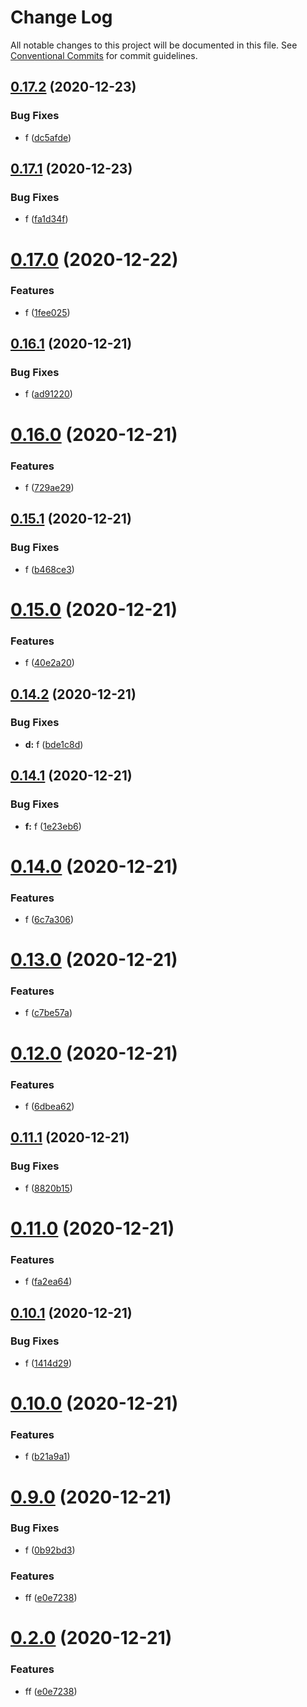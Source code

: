 # Change Log

All notable changes to this project will be documented in this file.
See [Conventional Commits](https://conventionalcommits.org) for commit guidelines.

## [0.17.2](https://github.com/swaysun/monorepo/compare/@grg/components@0.17.1...@grg/components@0.17.2) (2020-12-23)

### Bug Fixes

- f ([dc5afde](https://github.com/swaysun/monorepo/commit/dc5afdeeffc608a1bd5635869dc9cfa5ba9a7ddb))

## [0.17.1](https://github.com/swaysun/monorepo/compare/@grg/components@0.17.0...@grg/components@0.17.1) (2020-12-23)

### Bug Fixes

- f ([fa1d34f](https://github.com/swaysun/monorepo/commit/fa1d34f26ff9bd56f256d76004ae9fb217599637))

# [0.17.0](https://github.com/swaysun/monorepo/compare/@grg/components@0.16.1...@grg/components@0.17.0) (2020-12-22)

### Features

- f ([1fee025](https://github.com/swaysun/monorepo/commit/1fee0257b377a8144330d44de33d303a35d97d2b))

## [0.16.1](https://github.com/swaysun/monorepo/compare/@grg/components@0.16.0...@grg/components@0.16.1) (2020-12-21)

### Bug Fixes

- f ([ad91220](https://github.com/swaysun/monorepo/commit/ad91220a6e7cea2027041d654d860a922f7f7803))

# [0.16.0](https://github.com/swaysun/monorepo/compare/@grg/components@0.15.1...@grg/components@0.16.0) (2020-12-21)

### Features

- f ([729ae29](https://github.com/swaysun/monorepo/commit/729ae29dc2afd0aa4a0ac93b42bcdaf8689b06e2))

## [0.15.1](https://github.com/swaysun/monorepo/compare/@grg/components@0.15.0...@grg/components@0.15.1) (2020-12-21)

### Bug Fixes

- f ([b468ce3](https://github.com/swaysun/monorepo/commit/b468ce36e7d4de6e97477421cf042908bcb970cd))

# [0.15.0](https://github.com/swaysun/monorepo/compare/@grg/components@0.14.2...@grg/components@0.15.0) (2020-12-21)

### Features

- f ([40e2a20](https://github.com/swaysun/monorepo/commit/40e2a20e50080e9a5e92cdc500ad64fc1ab7ac45))

## [0.14.2](https://github.com/swaysun/monorepo/compare/@grg/components@0.14.1...@grg/components@0.14.2) (2020-12-21)

### Bug Fixes

- **d:** f ([bde1c8d](https://github.com/swaysun/monorepo/commit/bde1c8d5e0c791250fa35ea6978b63d559b191c8))

## [0.14.1](https://github.com/swaysun/monorepo/compare/@grg/components@0.14.0...@grg/components@0.14.1) (2020-12-21)

### Bug Fixes

- **f:** f ([1e23eb6](https://github.com/swaysun/monorepo/commit/1e23eb62860d90166f3fa8cf9e68f81e91d575d7))

# [0.14.0](https://github.com/swaysun/monorepo/compare/@grg/components@0.13.0...@grg/components@0.14.0) (2020-12-21)

### Features

- f ([6c7a306](https://github.com/swaysun/monorepo/commit/6c7a3069f38e4b794c581eaf1e75d9c18e6fc849))

# [0.13.0](https://github.com/swaysun/monorepo/compare/@grg/components@0.12.0...@grg/components@0.13.0) (2020-12-21)

### Features

- f ([c7be57a](https://github.com/swaysun/monorepo/commit/c7be57ae612b9a531cbf74a7a0780e79a26163ba))

# [0.12.0](https://github.com/swaysun/monorepo/compare/@grg/components@0.11.1...@grg/components@0.12.0) (2020-12-21)

### Features

- f ([6dbea62](https://github.com/swaysun/monorepo/commit/6dbea621373e94517cae7abb3afd56a11fbe3f31))

## [0.11.1](https://github.com/swaysun/monorepo/compare/@grg/components@0.11.0...@grg/components@0.11.1) (2020-12-21)

### Bug Fixes

- f ([8820b15](https://github.com/swaysun/monorepo/commit/8820b15153e944deffb5712cd68d0208f8929c37))

# [0.11.0](https://github.com/swaysun/monorepo/compare/@grg/components@0.10.1...@grg/components@0.11.0) (2020-12-21)

### Features

- f ([fa2ea64](https://github.com/swaysun/monorepo/commit/fa2ea6430c34acc4a0e9c1130985e193e8fd5c16))

## [0.10.1](https://github.com/swaysun/monorepo/compare/@grg/components@0.10.0...@grg/components@0.10.1) (2020-12-21)

### Bug Fixes

- f ([1414d29](https://github.com/swaysun/monorepo/commit/1414d29a7b3d6f4e1df853fb365214ecd1ecb504))

# [0.10.0](https://github.com/swaysun/monorepo/compare/@grg/components@0.9.0...@grg/components@0.10.0) (2020-12-21)

### Features

- f ([b21a9a1](https://github.com/swaysun/monorepo/commit/b21a9a195f7407420da5998bf0facad4561ff472))

# [0.9.0](https://github.com/swaysun/monorepo/compare/@grg/components@0.8.0...@grg/components@0.9.0) (2020-12-21)

### Bug Fixes

- f ([0b92bd3](https://github.com/swaysun/monorepo/commit/0b92bd351887a671c3be4933fb4fd1b3f5ce14f1))

### Features

- ff ([e0e7238](https://github.com/swaysun/monorepo/commit/e0e7238738c874fc1b853f4e4f40caad76163e6a))

# [0.2.0](https://github.com/swaysun/monorepo/compare/@grg/components@0.8.0...@grg/components@0.2.0) (2020-12-21)

### Features

- ff ([e0e7238](https://github.com/swaysun/monorepo/commit/e0e7238738c874fc1b853f4e4f40caad76163e6a))
